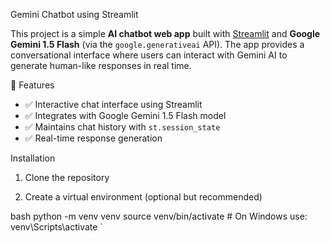 

 Gemini Chatbot using Streamlit

This project is a simple **AI chatbot web app** built with [Streamlit](https://streamlit.io/) and **Google Gemini 1.5 Flash** (via the `google.generativeai` API). The app provides a conversational interface where users can interact with Gemini AI to generate human-like responses in real time.


 🚀 Features

* ✅ Interactive chat interface using Streamlit
* ✅ Integrates with Google Gemini 1.5 Flash model
* ✅ Maintains chat history with `st.session_state`
* ✅ Real-time response generation


 Installation

1. Clone the repository



 2. Create a virtual environment (optional but recommended)

bash
python -m venv venv
source venv/bin/activate   # On Windows use: venv\Scripts\activate
`


